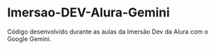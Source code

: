 # Imersao-DEV-Alura-Gemini
Código desenvolvido durante as aulas da Imersão Dev da Alura com o Google Gemini.
